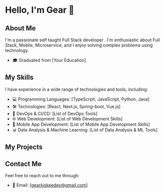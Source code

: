 # Hello, I'm Gear 👋

## About Me

I'm a passionate self taught Full Stack developer . I'm enthusiastic about Full Stack, Moblie, Microservice, and I enjoy solving complex problems using technology.

- 🎓 Graduated from [Your Education]

## My Skills

I have experience in a wide range of technologies and tools, including:

- 💻 Programming Languages: [TypeScrpit, JavaScript, Python, Java]
- 🛠️ Technologies: [React, Next.js, Spring-boot, Vue.js]
- 🚀 DevOps & CI/CD: [List of DevOps Tools]
- 🌐 Web Development: [List of Web Development Skills]
- 📱 Mobile App Development: [List of Mobile App Development Skills]
- 📊 Data Analysis & Machine Learning: [List of Data Analysis & ML Tools]

## My Projects


## Contact Me

Feel free to reach out to me through:

- 📧 Email: [gearkiskeedev@gmail.com]
